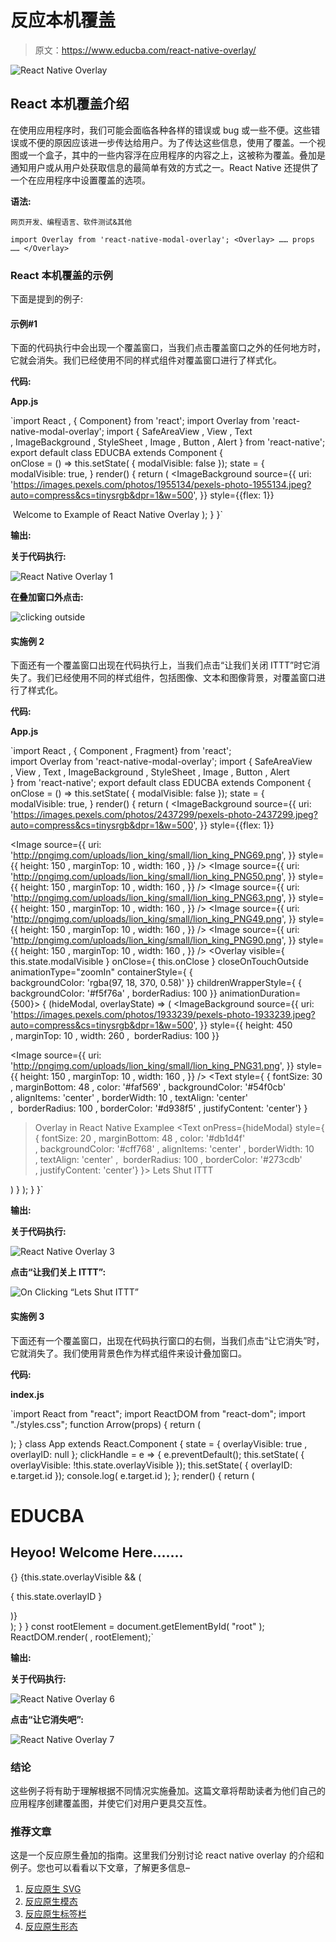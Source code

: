 # 反应本机覆盖

> 原文：<https://www.educba.com/react-native-overlay/>

![React Native Overlay](img/35f4aad79087a182582c3d1163b53108.png)



## React 本机覆盖介绍

在使用应用程序时，我们可能会面临各种各样的错误或 bug 或一些不便。这些错误或不便的原因应该进一步传达给用户。为了传达这些信息，使用了覆盖。一个视图或一个盒子，其中的一些内容浮在应用程序的内容之上，这被称为覆盖。叠加是通知用户或从用户处获取信息的最简单有效的方式之一。React Native 还提供了一个在应用程序中设置覆盖的选项。

**语法:**

<small>网页开发、编程语言、软件测试&其他</small>

`import Overlay from 'react-native-modal-overlay';
<Overlay>
…… props ……
</Overlay>`

### React 本机覆盖的示例

下面是提到的例子:

#### 示例#1

下面的代码执行中会出现一个覆盖窗口，当我们点击覆盖窗口之外的任何地方时，它就会消失。我们已经使用不同的样式组件对覆盖窗口进行了样式化。

**代码:**

**App.js**

`import React
, { Component} from 'react';
import Overlay from 'react-native-modal-overlay';
import {
SafeAreaView
, View
, Text
, ImageBackground
, StyleSheet
, Image
, Button
, Alert
} from 'react-native';
export default class EDUCBA extends Component {
onClose = () => this.setState(
{
modalVisible: false
});
state = {
modalVisible: true,
}
render() {
return (
<ImageBackground
source={{
uri:
'https://images.pexels.com/photos/1955134/pexels-photo-1955134.jpeg?auto=compress&cs=tinysrgb&dpr=1&w=500',
}}
style={{flex: 1}}
>
<View>
<Overlay
visible={this.state.modalVisible}
onClose={this.onClose}
closeOnTouchOutside
style={
{ fontSize: 36
, marginBottom: 48
, color: '#faf569'
, backgroundColor: '#54f0cb'
, alignItems: 'center'
, borderWidth: 10
, textAlign: 'center'
,  borderRadius: 100
, borderColor: '#d938f5'
, justifyContent: 'center'}
}>
<ImageBackground
source={{
uri:
'https://images.pexels.com/photos/1978126/pexels-photo-1978126.jpeg?auto=compress&cs=tinysrgb&dpr=2&h=650&w=940',
}}
style={{flex: 1}}
/>
<Image
source={{
uri:
'http://pngimg.com/uploads/lion_king/small/lion_king_PNG90.png',
}}
style={{
height: 150,
marginTop: 10,
width: 160,
}}
/>
<Text
style={
{ fontSize: 30
, marginBottom: 48
, color: '#faf569'
, backgroundColor: '#54f0cb'
, alignItems: 'center'
, borderWidth: 10
, textAlign: 'center'
,  borderRadius: 100
, borderColor: '#d938f5'
, justifyContent: 'center'}
}>
Welcome to Example of React Native Overlay
</Text>
</Overlay>
</View>
</ImageBackground>
);
}
}`

**输出:**

**关于代码执行:**

![React Native Overlay 1](img/1b74ad7aab1e94b4f6298cdf9e4b0853.png)



**在叠加窗口外点击:**

![clicking outside](img/defd36abd99695a974e9feb73b02baa4.png)



#### 实施例 2

下面还有一个覆盖窗口出现在代码执行上，当我们点击“让我们关闭 ITTT”时它消失了。我们已经使用不同的样式组件，包括图像、文本和图像背景，对覆盖窗口进行了样式化。

**代码:**

**App.js**

`import React
, { Component
, Fragment} from 'react';
import Overlay from 'react-native-modal-overlay';
import {
SafeAreaView
, View
, Text
, ImageBackground
, StyleSheet
, Image
, Button
, Alert
} from 'react-native';
export default class EDUCBA extends Component {
onClose = () => this.setState(
{
modalVisible: false
});
state = {
modalVisible: true,
}
render() {
return (
<ImageBackground
source={{
uri:
'https://images.pexels.com/photos/2437299/pexels-photo-2437299.jpeg?auto=compress&cs=tinysrgb&dpr=1&w=500',
}}
style={{flex: 1}}
>
<Image
source={{
uri:
'http://pngimg.com/uploads/lion_king/small/lion_king_PNG69.png',
}}
style={{
height: 150 ,
marginTop: 10 ,
width: 160 ,
}}
/>
<Image
source={{
uri:
'http://pngimg.com/uploads/lion_king/small/lion_king_PNG50.png',
}}
style={{
height: 150 ,
marginTop: 10 ,
width: 160 ,
}}
/>
<Image
source={{
uri:
'http://pngimg.com/uploads/lion_king/small/lion_king_PNG63.png',
}}
style={{
height: 150 ,
marginTop: 10 ,
width: 160 ,
}}
/>
<Image
source={{
uri:
'http://pngimg.com/uploads/lion_king/small/lion_king_PNG49.png',
}}
style={{
height: 150 ,
marginTop: 10 ,
width: 160 ,
}}
/>
<Image
source={{
uri:
'http://pngimg.com/uploads/lion_king/small/lion_king_PNG90.png',
}}
style={{
height: 150 ,
marginTop: 10 ,
width: 160 ,
}}
/>
<View>
<Overlay
visible={
this.state.modalVisible
}
onClose={
this.onClose
}
closeOnTouchOutside
animationType="zoomIn"
containerStyle={
{
backgroundColor: 'rgba(97, 18, 370, 0.58)'
}}
childrenWrapperStyle={
{
backgroundColor: '#f5f76a'
, borderRadius: 100
}}
animationDuration={500}>
{
(hideModal, overlayState) => (
<ImageBackground
source={{
uri:
'https://images.pexels.com/photos/1933239/pexels-photo-1933239.jpeg?auto=compress&cs=tinysrgb&dpr=1&w=500',
}}
style={{
height: 450
, marginTop: 10
, width: 260
,  borderRadius: 100
}}
>
<Image
source={{
uri:
'http://pngimg.com/uploads/lion_king/small/lion_king_PNG31.png',
}}
style={{
height: 150 ,
marginTop: 10 ,
width: 160 ,
}}
/>
<View>
<Fragment>
<Text
style={
{ fontSize: 30
, marginBottom: 48
, color: '#faf569'
, backgroundColor: '#54f0cb'
, alignItems: 'center'
, borderWidth: 10
, textAlign: 'center'
,  borderRadius: 100
, borderColor: '#d938f5'
, justifyContent: 'center'}
}
>Overlay in React Native Examplee</Text>
<Text
onPress={hideModal}
style={
{ fontSize: 20
, marginBottom: 48
, color: '#db1d4f'
, backgroundColor: '#cff768'
, alignItems: 'center'
, borderWidth: 10
, textAlign: 'center'
,  borderRadius: 100
, borderColor: '#273cdb'
, justifyContent: 'center'}
}>
Lets Shut ITTT</Text>
</Fragment>
</View>
</ImageBackground>
)
}
</Overlay>
</View>
</ImageBackground>
);
}
}`

**输出:**

**关于代码执行:**

![React Native Overlay 3](img/99ef6705c6d79563129b93def8d69ef3.png)



**点击“让我们关上 ITTT”:**

![On Clicking “Lets Shut ITTT”](img/88f8cc6f21a084c108f6c53615a5c830.png)



#### 实施例 3

下面还有一个覆盖窗口，出现在代码执行窗口的右侧，当我们点击“让它消失”时，它就消失了。我们使用背景色作为样式组件来设计叠加窗口。

**代码:**

**index.js**

`import React from "react"; import ReactDOM from "react-dom";
import "./styles.css";
function Arrow(props) {
return (
<div style={{
backgroundImage: 'url("https://cdn.educba.com/academy/wp-content/uploads/2020/05/cropped-website_logo_transparent_background_white.png")'
, height:'980px'
, width: '250px'
}}>
<div
id="root-name"
onClick={props.onClick}
style={
{ fontSize: 30
, color: '#db1d4f'
, backgroundColor: '#bc5bf5'
, backgroundWidth: 1
}
}
Let's Vanish It
</div>
</div>
);
}
class App extends React.Component {
state = {
overlayVisible: true ,
overlayID: null
};
clickHandle = e => {
e.preventDefault();
this.setState(
{
overlayVisible: !this.state.overlayVisible
});
this.setState(
{
overlayID: e.target.id
});
console.log(
e.target.id
);
};
render() {
return (
<div style={{
backgroundImage: 'url("https://images.pexels.com/photos/3608629/pexels-photo-3608629.jpeg?auto=compress&cs=tinysrgb&dpr=1&w=500")'
, height:'480px'
, width: '500px'
}}>
<div>
<div className="App">
<h1 style={
{ fontSize: 30
, marginBottom: 48
, color: '#faf569'
, backgroundColor: '#54f0cb'
, alignItems: 'center'
, borderWidth: 10
, textAlign: 'center'
,  borderRadius: 100
, borderColor: '#d938f5'
, justifyContent: 'center'}
}
>EDUCBA
</h1>
<h2 style={
{ fontSize: 20
, marginBottom: 48
, color: '#db1d4f'
, backgroundColor: '#cff768'
, alignItems: 'center'
, borderWidth: 10
, textAlign: 'center'
,  borderRadius: 100
, borderColor: '#273cdb'
, justifyContent: 'center'}
}
>Heyoo! Welcome Here.......</h2>
</div>
{}
<Arrow onClick={this.clickHandle} />
{this.state.overlayVisible && (
<div
className="overlay"
style={{
backgroundImage: 'url("https://images.pexels.com/photos/433142/pexels-photo-433142.jpeg?auto=compress&cs=tinysrgb&dpr=1&w=500")' ,
width: "150%" ,
height: "150%" ,
position: "absolute" ,
top: "0" ,
left: "50%" ,
bottom: "0" ,
background: "#10a162" ,
fontSize: "100" ,
color: "#a10840"
}}
>
<p>{
this.state.overlayID
}</p>
</div>
)}
</div>
</div>
);
}
}
const rootElement = document.getElementById(
"root"
);
ReactDOM.render(
<App />
, rootElement);`

**输出:**

**关于代码执行:**

![React Native Overlay 6](img/52ad14f3a6ef9ae133519b56f50b7b71.png)



**点击“让它消失吧”:**

![React Native Overlay 7](img/14d52cd5ffd127bd8f834255ef66a0e2.png)



### 结论

这些例子将有助于理解根据不同情况实施叠加。这篇文章将帮助读者为他们自己的应用程序创建覆盖图，并使它们对用户更具交互性。

### 推荐文章

这是一个反应原生叠加的指南。这里我们分别讨论 react native overlay 的介绍和例子。您也可以看看以下文章，了解更多信息–

1.  [反应原生 SVG](https://www.educba.com/react-native-svg/)
2.  [反应原生模态](https://www.educba.com/react-native-modal/)
3.  [反应原生标签栏](https://www.educba.com/react-native-tab-bar/)
4.  [反应原生形态](https://www.educba.com/react-native-form/)





